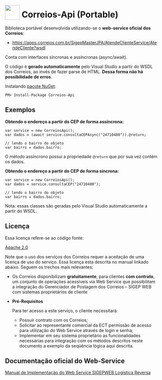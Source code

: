 <h1> <img style="vertical-align:bottom;" src="https://raw.githubusercontent.com/masbicudo/Correios-Api/master/icon-256.png" width="48" height="48" /> Correios-Api (Portable)</h1>


Biblioteca portável desenvolvida utilizando-se o **web-service oficial dos Correios**:

 - https://apps.correios.com.br/SigepMasterJPA/AtendeClienteService/AtendeCliente?wsdl

Conta com interfaces síncronas e assíncronas (async/await).

O código é **gerado automaticamente** pelo Visual Studio a partir do WSDL dos Correios,
ao invés de fazer parse de HTML. **Dessa forma não há possibilidade de erros**.

Instalando [pacote NuGet](https://www.nuget.org/packages/Correios-Api):

    PM> Install-Package Correios-Api

Exemplos
--------

**Obtendo o endereço a partir do CEP de forma assíncrona:**

    var service = new CorreiosApi();
    var dados = (await service.consultaCEPAsync("24710480")).@return;

    // lendo o bairro do objeto
    var bairro = dados.bairro;

O método assíncrono possui a propriedade `@return` que por sua vez contém os dados.

**Obtendo o endereço a partir do CEP de forma síncrona:**

    var service = new CorreiosApi();
    var dados = service.consultaCEP("24710480");

    // lendo o bairro do objeto
    var bairro = dados.bairro;

Nota: essas classes são geradas pelo Visual Studio automaticamente a partir do WSDL.

Licença
-------

Essa licença refere-se ao código fonte:

[Apache 2.0](https://raw.githubusercontent.com/masbicudo/Correios-Api/master/LICENSE)

Note que o uso dos serviços dos Correios requer a aceitação de uma licença de uso do serviço.
Essa licença esta descrita no manual linkado abaixo. Seguem os trechos mais relevantes:

 - Os Correios disponibilizam **gratuitamente**, para clientes **com contrato**, um conjunto
de operações acessíveis via Web Service que possibilitam a integração do Gerenciador
de Postagem dos Correios – SIGEP WEB com sistemas proprietários de cliente

 - **Pré-Requisitos**

    Para ter acesso a este serviço, o cliente necessitará:

    - Possuir contrato com os Correios;
    - Solicitar ao representante comercial da ECT permissão de acesso para utilização do Web Service através de login e senha;
    - Implementar em seu sistema proprietário as funcionalidades necessárias para integração com os métodos descritos neste documento a exemplo da seqüência lógica aqui descrita.

Documentação oficial do Web-Service
-----------------------------------

[Manual de Implementação do Web Service SIGEPWEB Logistica Reversa](http://www.corporativo.correios.com.br/encomendas/sigepweb/doc/Manual_de_Implementacao_do_Web_Service_SIGEPWEB_Logistica_Reversa.pdf)

